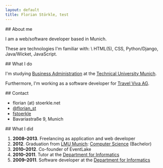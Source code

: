 ```yaml
---
layout: default
title: Florian Störkle, test
---
```



<div class="row-fluid">
<section class="span4 offset1" markdown="1">
## About me

I am a web/software developer based in Munich.

These are technologies I'm familiar with: \\
HTML(5), CSS, Python/Django, Java/Wicket, JavaScript.
</section>

<section class="span5" markdown="1">
## What I do

I'm studying [Business Administration](http://www.wi.tum.de) at the [Technical University Munich](http://www.tum.de).

Furthermore, I'm working as a software developer for [Travel Viva AG](http://www.travelviva.de/).
</section>
</div>

<div class="row-fluid">
<section class="span3 offset1 contact" markdown="1">
## Contact

*  <i class="icon-envelope-alt"></i> florian (at) stoerkle.net
*  <i class="icon-twitter"></i> [@florian_st](https://twitter.com/florian_st)
*  <i class="icon-github"></i> [fstoerkle](https://github.com/fstoerkle)
*  <i class="icon-home"></i> Bavariastraße 9, Munich
</section>

<section class="span5 offset1" markdown="1">
## What I did

1.  __2008–2013__\. Freelancing as application and web developer
2.  __2012__\. Graduation from [LMU Munich](http://www.uni-muenchen.de):
		[Computer&nbsp;Science](http://www.ifi.lmu.de/institut) (Bachelor)
3.  __2010–2012__\. Co-founder of EventLake
4.  __2010–2011__\. Tutor at the [Department for Informatics](http://www.ifi.lmu.de/)
5.  __2009–2011__\. Software developer at the [Department for Informatics](http://www.ifi.lmu.de/)
</section>

</div>
